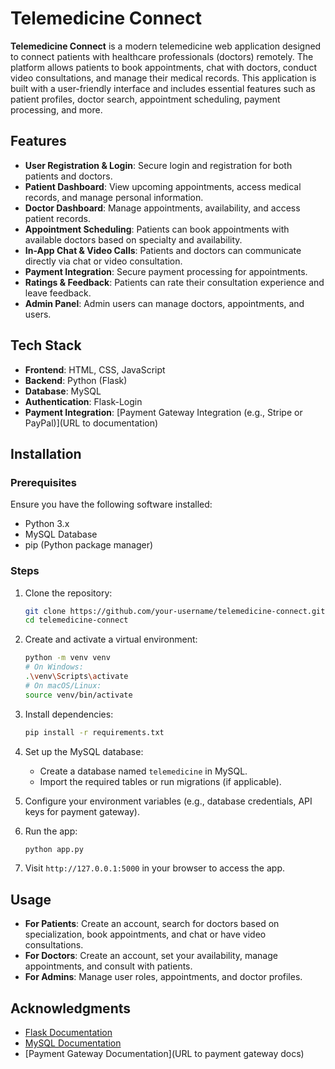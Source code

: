 # Telemedicine Connect

**Telemedicine Connect** is a modern telemedicine web application designed to connect patients with healthcare professionals (doctors) remotely. The platform allows patients to book appointments, chat with doctors, conduct video consultations, and manage their medical records. This application is built with a user-friendly interface and includes essential features such as patient profiles, doctor search, appointment scheduling, payment processing, and more.

## Features

- **User Registration & Login**: Secure login and registration for both patients and doctors.
- **Patient Dashboard**: View upcoming appointments, access medical records, and manage personal information.
- **Doctor Dashboard**: Manage appointments, availability, and access patient records.
- **Appointment Scheduling**: Patients can book appointments with available doctors based on specialty and availability.
- **In-App Chat & Video Calls**: Patients and doctors can communicate directly via chat or video consultation.
- **Payment Integration**: Secure payment processing for appointments.
- **Ratings & Feedback**: Patients can rate their consultation experience and leave feedback.
- **Admin Panel**: Admin users can manage doctors, appointments, and users.

## Tech Stack

- **Frontend**: HTML, CSS, JavaScript
- **Backend**: Python (Flask)
- **Database**: MySQL
- **Authentication**: Flask-Login
- **Payment Integration**: [Payment Gateway Integration (e.g., Stripe or PayPal)](URL to documentation)

## Installation

### Prerequisites

Ensure you have the following software installed:

- Python 3.x
- MySQL Database
- pip (Python package manager)

### Steps

1. Clone the repository:

    ```bash
    git clone https://github.com/your-username/telemedicine-connect.git
    cd telemedicine-connect
    ```

2. Create and activate a virtual environment:

    ```bash
    python -m venv venv
    # On Windows:
    .\venv\Scripts\activate
    # On macOS/Linux:
    source venv/bin/activate
    ```

3. Install dependencies:

    ```bash
    pip install -r requirements.txt
    ```

4. Set up the MySQL database:

    - Create a database named `telemedicine` in MySQL.
    - Import the required tables or run migrations (if applicable).

5. Configure your environment variables (e.g., database credentials, API keys for payment gateway).

6. Run the app:

    ```bash
    python app.py
    ```

7. Visit `http://127.0.0.1:5000` in your browser to access the app.

## Usage

- **For Patients**: Create an account, search for doctors based on specialization, book appointments, and chat or have video consultations.
- **For Doctors**: Create an account, set your availability, manage appointments, and consult with patients.
- **For Admins**: Manage user roles, appointments, and doctor profiles.

## Acknowledgments

- [Flask Documentation](https://flask.palletsprojects.com/)
- [MySQL Documentation](https://dev.mysql.com/doc/)
- [Payment Gateway Documentation](URL to payment gateway docs)
